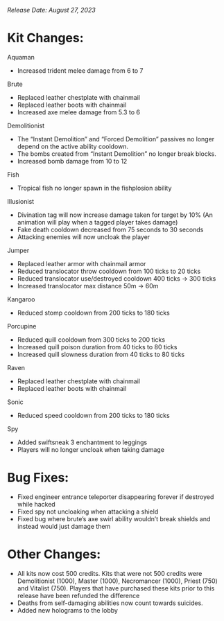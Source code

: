 _Release Date: August 27, 2023_

# Kit Changes:

Aquaman

- Increased trident melee damage from 6 to 7

Brute

- Replaced leather chestplate with chainmail
- Replaced leather boots with chainmail
- Increased axe melee damage from 5.3 to 6

Demolitionist

- The “Instant Demolition” and “Forced Demolition” passives no longer depend on the active ability cooldown.
- The bombs created from “Instant Demolition” no longer break blocks.
- Increased bomb damage from 10 to 12

Fish

- Tropical fish no longer spawn in the fishplosion ability

Illusionist

- Divination tag will now increase damage taken for target by 10%
  (An animation will play when a tagged player takes damage)
- Fake death cooldown decreased from 75 seconds to 30 seconds
- Attacking enemies will now uncloak the player

Jumper

- Replaced leather armor with chainmail armor
- Reduced translocator throw cooldown from 100 ticks to 20 ticks
- Reduced translocator use/destroyed cooldown 400 ticks -> 300 ticks
- Increased translocator max distance 50m -> 60m

Kangaroo

- Reduced stomp cooldown from 200 ticks to 180 ticks

Porcupine

- Reduced quill cooldown from 300 ticks to 200 ticks
- Increased quill poison duration from 40 ticks to 80 ticks
- Increased quill slowness duration from 40 ticks to 80 ticks

Raven

- Replaced leather chestplate with chainmail
- Replaced leather boots with chainmail

Sonic

- Reduced speed cooldown from 200 ticks to 180 ticks

Spy

- Added swiftsneak 3 enchantment to leggings
- Players will no longer uncloak when taking damage

# Bug Fixes:

- Fixed engineer entrance teleporter disappearing forever if destroyed while hacked
- Fixed spy not uncloaking when attacking a shield
- Fixed bug where brute’s axe swirl ability wouldn’t break shields and instead would just damage them

Other Changes:
=============================================

- All kits now cost 500 credits. Kits that were not 500 credits were Demolitionist (1000), Master (1000), Necromancer (1000), Priest (750) and Vitalist (750). Players that have purchased these kits prior to this release have been refunded the difference
- Deaths from self-damaging abilities now count towards suicides.
- Added new holograms to the lobby
